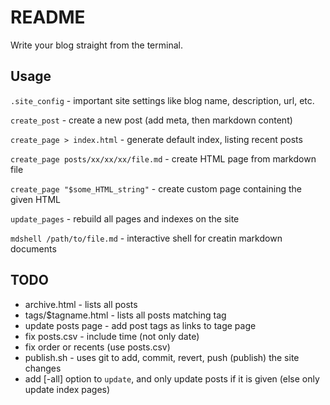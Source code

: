 # README

Write your blog straight from the terminal.

## Usage

`.site_config` - important site settings like blog name, description, url, etc.

`create_post` - create a new post (add meta, then markdown content)

`create_page > index.html` - generate default index, listing recent posts

`create_page posts/xx/xx/xx/file.md` - create HTML page from markdown file

`create_page "$some_HTML_string"` - create custom page containing the given HTML

`update_pages` - rebuild all pages and indexes on the site

`mdshell /path/to/file.md` - interactive shell for creatin markdown documents

## TODO

- archive.html - lists all posts
- tags/$tagname.html - lists all posts matching tag
- update posts page - add post tags as links to tage page
- fix posts.csv - include time (not only date)
- fix order or recents (use posts.csv)
- publish.sh - uses git to add, commit, revert, push (publish) the site changes
- add [-all] option to `update`, and only update posts if it is given (else only update index pages)
